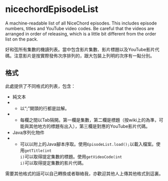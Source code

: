 # nicechordEpisodeList

A machine-readable list of all NiceChord episodes. This includes episode numbers, titles and YouTube video codes. Be careful that the videos are arranged in order of releasing, which is a little bit different from the order list on the pack.

好和弦所有集數的機讀列表。當中包含影片集數、影片標題以及YouTube影片代碼。注意影片是按實際發佈次序排列的，跟大包裝上列明的次序有一點分別。

## 格式

此處提供了不同格式的列表，包含：

* 純文本
* * 以“;”開頭的行都是註解。
* * 每欄之間以Tab隔開。第一欄是集數，第二欄是標題（按wiki上的為準，可能與其他地方的標題有出入），第三欄是對應的YouTube影片代碼。
* Java序列化物件
* * 可以以附上的Java腳本序取。使用<code>EpisodeList.load();</code>以載入檔案。使用<code>getTitle(int i)</code>可以取得提定集數的標題。使用<code>getVideoCode(int i)</code>可以取得提定集數的影片代碼。

需要其他格式的話可以自己轉換或者聯絡我，亦歡迎其他人上傳其他格式到這裏。